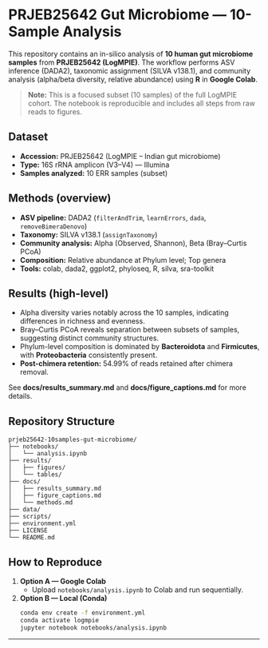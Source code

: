 # PRJEB25642 Gut Microbiome — 10-Sample Analysis

This repository contains an in-silico analysis of **10 human gut microbiome samples** from **PRJEB25642 (LogMPIE)**. The workflow performs ASV inference (DADA2), taxonomic assignment (SILVA v138.1), and community analysis (alpha/beta diversity, relative abundance) using **R** in **Google Colab**.

> **Note:** This is a focused subset (10 samples) of the full LogMPIE cohort. The notebook is reproducible and includes all steps from raw reads to figures.

## Dataset
- **Accession:** PRJEB25642 (LogMPIE – Indian gut microbiome)
- **Type:** 16S rRNA amplicon (V3–V4) — Illumina
- **Samples analyzed:** 10 ERR samples (subset)

## Methods (overview)
- **ASV pipeline:** DADA2 (`filterAndTrim`, `learnErrors`, `dada`, `removeBimeraDenovo`)
- **Taxonomy:** SILVA v138.1 (`assignTaxonomy`)
- **Community analysis:** Alpha (Observed, Shannon), Beta (Bray–Curtis PCoA)
- **Composition:** Relative abundance at Phylum level; Top genera
- **Tools:** colab, dada2, ggplot2, phyloseq, R, silva, sra-toolkit

## Results (high-level)
- Alpha diversity varies notably across the 10 samples, indicating differences in richness and evenness.
- Bray–Curtis PCoA reveals separation between subsets of samples, suggesting distinct community structures.
- Phylum-level composition is dominated by **Bacteroidota** and **Firmicutes**, with **Proteobacteria** consistently present.
- **Post-chimera retention:** 54.99% of reads retained after chimera removal.

See **docs/results_summary.md** and **docs/figure_captions.md** for more details.

## Repository Structure
```
prjeb25642-10samples-gut-microbiome/
├── notebooks/
│   └── analysis.ipynb          
├── results/
│   ├── figures/                
│   └── tables/             
├── docs/
│   ├── results_summary.md
│   ├── figure_captions.md
│   └── methods.md
├── data/                      
├── scripts/                    
├── environment.yml             
├── LICENSE
└── README.md
```

## How to Reproduce
1. **Option A — Google Colab**
   - Upload `notebooks/analysis.ipynb` to Colab and run sequentially.
2. **Option B — Local (Conda)**
   ```bash
   conda env create -f environment.yml
   conda activate logmpie
   jupyter notebook notebooks/analysis.ipynb
   ```

---
